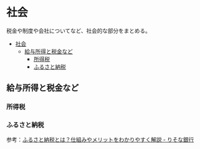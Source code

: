# 社会

税金や制度や会社についてなど、社会的な部分をまとめる。

- [社会](#社会)
  - [給与所得と税金など](#給与所得と税金など)
    - [所得税](#所得税)
    - [ふるさと納税](#ふるさと納税)

## 給与所得と税金など

### 所得税

### ふるさと納税

参考：[ふるさと納税とは？仕組みやメリットをわかりやすく解説 - りそな銀行](https://www.resonabank.co.jp/kojin/column/credit/column_0006.html)
